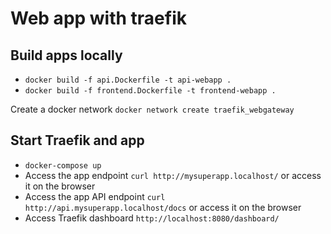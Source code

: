 # Web app with traefik

## Build apps locally

- `docker build -f api.Dockerfile -t api-webapp .`
- `docker build -f frontend.Dockerfile -t frontend-webapp .` 

Create a docker network `docker network create traefik_webgateway`

## Start Traefik and app


- `docker-compose up`
- Access the app endpoint `curl http://mysuperapp.localhost/` or access it on the browser
- Access the app API endpoint `curl http://api.mysuperapp.localhost/docs` or access it on the browser
- Access Traefik dashboard `http://localhost:8080/dashboard/`
